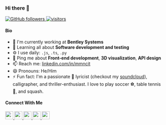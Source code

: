 ### Hi there 👋

<!--
**mmncit/mmncit** is a ✨ _special_ ✨ repository because its `README.md` (this file) appears on your GitHub profile.

Here are some ideas to get you started:

- 🔭 I’m currently working on ...
- 🌱 I’m currently learning ...
- 👯 I’m looking to collaborate on ...
- 🤔 I’m looking for help with ...
- 💬 Ask me about ...
- 📫 How to reach me: ...
- 😄 Pronouns: ...
- ⚡ Fun fact: ...
-->

<p align="left">
  <a href="https://github.com/sudiptob2?tab=followers">
    <img alt="GitHub followers" src="https://img.shields.io/github/followers/mmncit?color=green&logo=github">
  </a>
  <a href="https://github.com/sudiptob2/">
    <img src="https://komarev.com/ghpvc/?username=mmncit" alt="visitors" />
  </a>

</p>


#### Bio

- 🏢 I'm currently working at **Bentley Systems**
- 🌱 Learning all about **Software development and testing**
- ⚙️ I use daily: `.js`, `.ts`, `.py`
- 💬 Ping me about **Front-end development**, **3D visualization**, **API design**
- 📫 Reach me: [linkedin.com/in/mmncit](https://www.linkedin.com/in/mmncit)
- 😄 Pronouns: He/Him
- ⚡ Fun fact: I'm a passionate :musical_note: lyricist (checkout my [soundcloud](https://soundcloud.com/mmncit/rerelease)), calligrapher, and thriller-enthusiast. I love to play soccer :soccer:, table tennis :ping_pong:, and squash.
<!--
- 📝 Checkout my [Resume](files/resume.pdf).
-->


#### Connect With Me

<p left="center">
<a href="https://twitter.com/mmncit">
  <img src="https://img.shields.io/badge/twitter-%231DA1F2.svg?&style=for-the-badge&logo=twitter&logoColor=white" height=25>
</a> 
<a href="https://www.linkedin.com/in/mmncit/">
  <img src="https://img.shields.io/badge/linkedin-%230077B5.svg?&style=for-the-badge&logo=linkedin&logoColor=white" height=25>
</a> 
<a href="https://www.facebook.com/mmncit">
  <img src="https://img.shields.io/badge/Facebook-1877F2?style=for-the-badge&logo=facebook&logoColor=white" height=25>
</a>
<a href="https://medium.com/@mmncit">
  <img src="https://img.shields.io/badge/Medium-12100E?style=for-the-badge&logo=medium&logoColor=white" height=25>
</a>
<a href="mailto:mmncit@gmail.com">
  <img src="	https://img.shields.io/badge/Gmail-D14836?style=for-the-badge&logo=gmail&logoColor=white" height=25>
</a>
</p>
